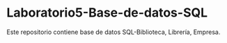 # Laboratorio5-Base-de-datos-SQL
Este repositorio contiene base de datos SQL-Biblioteca, Librería, Empresa.
